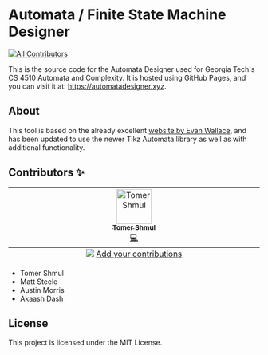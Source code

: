# Automata / Finite State Machine Designer
<!-- ALL-CONTRIBUTORS-BADGE:START - Do not remove or modify this section -->
[![All Contributors](https://img.shields.io/badge/all_contributors-1-orange.svg?style=flat-square)](#contributors-)
<!-- ALL-CONTRIBUTORS-BADGE:END -->

This is the source code for the Automata Designer used for Georgia Tech's CS 4510 Automata and Complexity. It is hosted using GitHub Pages, and you can visit it at: https://automatadesigner.xyz.

## About

This tool is based on the already excellent [website by Evan Wallace](http://madebyevan.com/fsm/), and has been updated to use the newer Tikz Automata library as well as with additional functionality.

## Contributors ✨

<!-- ALL-CONTRIBUTORS-LIST:START - Do not remove or modify this section -->
<!-- prettier-ignore-start -->
<!-- markdownlint-disable -->
<table>
  <tbody>
    <tr>
      <td align="center" valign="top" width="14.28%"><a href="https://www.tomershmul.com/"><img src="https://avatars.githubusercontent.com/u/45541706?v=4?s=70" width="70px;" alt="Tomer Shmul"/><br /><sub><b>Tomer Shmul</b></sub></a><br /><a href="https://github.com/ShmulTomer/npx all-contributors add ShmulTomer code/commits?author=ShmulTomer" title="Code">💻</a></td>
    </tr>
  </tbody>
  <tfoot>
    <tr>
      <td align="center" size="13px" colspan="7">
        <img src="https://raw.githubusercontent.com/all-contributors/all-contributors-cli/1b8533af435da9854653492b1327a23a4dbd0a10/assets/logo-small.svg">
          <a href="https://all-contributors.js.org/docs/en/bot/usage">Add your contributions</a>
        </img>
      </td>
    </tr>
  </tfoot>
</table>

<!-- markdownlint-restore -->
<!-- prettier-ignore-end -->


- Tomer Shmul
- Matt Steele
- Austin Morris
- Akaash Dash


## License
This project is licensed under the MIT License.
